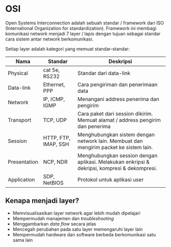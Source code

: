 # OSI
Open Systems Interconnection adalah sebuah standar / framework dari ISO (International Organization for standardization). Framework ini membagi komunikasi network menjadi 7 layer / lapis dengan tujuan sebagai standar cara sistem antar network berkomunikasi.

Setiap layer adalah kategori yang memuat standar-standar:

| Nama         | Standar              | Deskripsi                                                                                    |
| ------------ | -------------------- | -------------------------------------------------------------------------------------------- |
| Physical     | cat 5e, RS232        | Standar dari data-link                                                                       |
| Data-link    | Ethernet, PPP        | Cara pengiriman dan penerimaan data                                                          |
| Network      | IP, ICMP, IGMP       | Menangani address penerima dan pengirim                                                      |
| Transport    | TCP, UDP             | Cara paket dari session dikirim. Memuat alamat / address pengirim dan penerima               |
| Session      | HTTP, FTP, IMAP, SSH | Menghubungkan sistem dengan network lain. Membuat dan mengirim packet ke sistem lain.        |
| Presentation | NCP, NDR             | Menghubungkan session dengan aplikasi. Melakukan enkripsi & dekripsi, kompresi & dekompresi. |
| Application  | SDP, NetBIOS         | Protokol untuk aplikasi user                                                                 |

## Kenapa menjadi layer?
- Memvisualisasikan layer network agar lebih mudah dipelajari
- Mempermudah manajemen dan *troubleshooting*
- Menggambarkan *data flow* secara jelas
- Mencegah perubahan pada satu layer memengaruhi layer lain
- Mempermudah hardware dan software berbeda berkomunikasi satu sama lain
